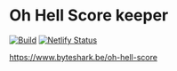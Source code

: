 # Oh Hell Score keeper

[![Build](https://github.com/bdhoine/oh-hell-score/actions/workflows/build.yml/badge.svg)](https://github.com/bdhoine/oh-hell-score/actions/workflows/build.yml) [![Netlify Status](https://api.netlify.com/api/v1/badges/0354d369-5f59-4b62-9140-df4accf170e6/deploy-status)](https://app.netlify.com/sites/oh-hell-score/deploys)

https://www.byteshark.be/oh-hell-score
